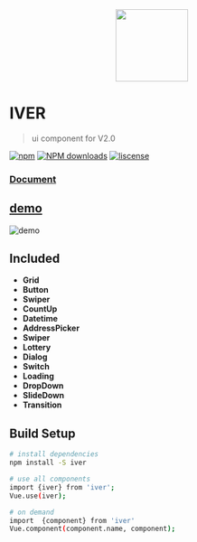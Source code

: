 
<div align="center">
   <img src="https://github.com/jlianphoto/vui/raw/master/src/img/logo.png" width="128px">

</div>


# IVER

> ui component for V2.0

[![npm](https://img.shields.io/npm/v/iver.svg?style=flat-square)](https://www.npmjs.com/package/iver) [![NPM downloads](http://img.shields.io/npm/dm/iver.svg?style=flat-square)](https://npmjs.org/package/iver) [![liscense](https://img.shields.io/npm/l/rizu-ui.svg?style=flat-square)](https://opensource.org/licenses/MIT)



### [Document](https://jlianphoto.github.io/iver)


## [demo](http://iver.jlianphoto.com)

![demo](https://github.com/jlianphoto/vui/blob/master/src/img/demo_code.png)

## Included
 - **Grid**
 - **Button**
 - **Swiper**
 - **CountUp**
 - **Datetime**
 - **AddressPicker**
 - **Swiper**
 - **Lottery**
 - **Dialog**
 - **Switch**
 - **Loading**
 - **DropDown**
 - **SlideDown**
 - **Transition**

## Build Setup

``` bash
# install dependencies
npm install -S iver

# use all components
import {iver} from 'iver';
Vue.use(iver);

# on demand
import  {component} from 'iver'
Vue.component(component.name, component);
```
